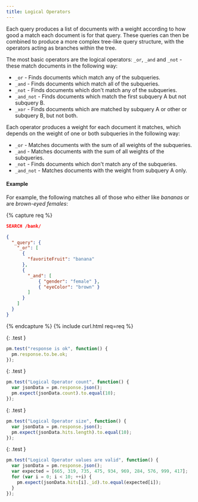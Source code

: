 ```yaml
---
title: Logical Operators
---
```


Each query produces a list of documents with a weight according to how good a
match each document is for that query. These queries can then be combined to
produce a more complex tree-like query structure, with the operators acting as
branches within the tree.

The most basic operators are the logical operators: `_or`, `_and` and `_not` -
these match documents in the following way:

* `_or`           - Finds documents which match any of the subqueries.
* `_and`          - Finds documents which match all of the subqueries.
* `_not`          - Finds documents which don't match any of the subqueries.
* `_and_not`      - Finds documents which match the first subquery A but
                    not subquery B.
* `_xor`          - Finds documents which are matched by subquery A or other or
                    subquery B, but not both.

Each operator produces a weight for each document it matches, which depends on
the weight of one or both subqueries in the following way:

* `_or`           - Matches documents with the sum of all weights of the subqueries.
* `_and`          - Matches documents with the sum of all weights of the subqueries.
* `_not`          - Finds documents which don't match any of the subqueries.
* `_and_not`      - Matches documents with the weight from subquery A only.

#### Example

For example, the following matches all of those who either like _bananas_ or
are _brown-eyed females_:

{% capture req %}

```json
SEARCH /bank/

{
  "_query": {
    "_or": [
      {
        "favoriteFruit": "banana"
      },
      {
        "_and": [
            { "gender": "female" },
            { "eyeColor": "brown" }
        ]
      }
    ]
  }
}
```
{% endcapture %}
{% include curl.html req=req %}

{: .test }

```js
pm.test("response is ok", function() {
  pm.response.to.be.ok;
});
```

{: .test }

```js
pm.test("Logical Operator count", function() {
  var jsonData = pm.response.json();
  pm.expect(jsonData.count).to.equal(10);
});
```

{: .test }

```js
pm.test("Logical Operator size", function() {
  var jsonData = pm.response.json();
  pm.expect(jsonData.hits.length).to.equal(10);
});
```

{: .test }

```js
pm.test("Logical Operator values are valid", function() {
  var jsonData = pm.response.json();
  var expected = [665, 319, 735, 475, 934, 969, 284, 576, 999, 417];
  for (var i = 0; i < 10; ++i) {
    pm.expect(jsonData.hits[i]._id).to.equal(expected[i]);
  }
});
```
